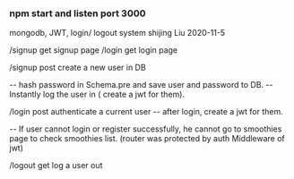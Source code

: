### npm start and listen port 3000

mongodb, JWT, login/ logout system
shijing Liu 2020-11-5

/signup get signup page
/login get login page

/signup post create a new user in DB

-- hash password in Schema.pre and save user and password to DB.
-- Instantly log the user in ( create a jwt for them).

/login post authenticate a current user
-- after login, create a jwt for them.

-- If user cannot login or register successfully, he cannot go to smoothies page to check smoothies list. (router was protected by auth Middleware of jwt)

/logout get log a user out
